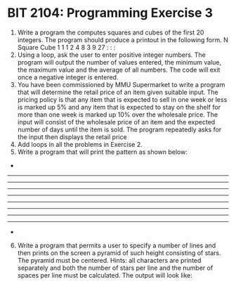 # BIT 2104: Programming Exercise 3


1. Write a program the computes squares and cubes of the first 20 integers. The program
should produce a printout in the following form.
N
Square
Cube
1
1
1
2
4
8
3
9
27
:
:
:
2. Using a loop, ask the user to enter positive integer numbers. The program will output the
number of values entered, the minimum value, the maximum value and the average of all
numbers. The code will exit once a negative integer is entered.
3. You have been commissioned by MMU Supermarket to write a program that will
determine the retail price of an item given suitable input. The pricing policy is that any
item that is expected to sell in one week or less is marked up 5% and any item that is
expected to stay on the shelf for more than one week is marked up 10% over the
wholesale price.
The input will consist of the wholesale price of an item and the expected number of days
until the item is sold. The program repeatedly asks for the input then displays the retail
price
4. Add loops in all the problems in Exercise 2.
5. Write a program that will print the pattern as shown below:
*
***
*****
*******
*********
*********
*******
*****
***
*
6. Write a program that permits a user to specify a number of lines and then prints on the
screen a pyramid of such height consisting of stars. The pyramid must be centered. Hints:
all characters are printed separately and both the number of stars per line and the number
of spaces per line must be calculated. The output will look like: